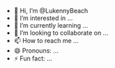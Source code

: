 - 👋 Hi, I’m @LukennyBeach
- 👀 I’m interested in ...
- 🌱 I’m currently learning ...
- 💞️ I’m looking to collaborate on ...
- 📫 How to reach me ...
- 😄 Pronouns: ...
- ⚡ Fun fact: ...

<!---
LukennyBeach/LukennyBeach is a ✨ special ✨ repository because its `README.md` (this file) appears on your GitHub profile.
You can click the Preview link to take a look at your changes.
--->
